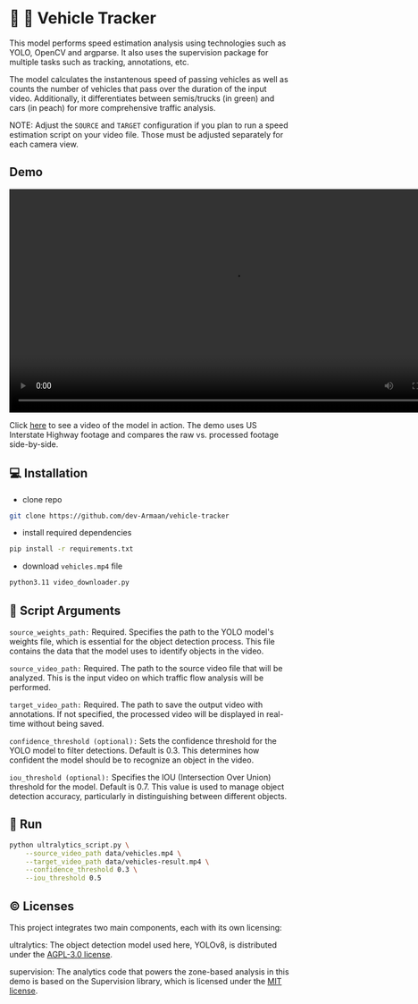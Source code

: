 # :car: :camera_flash: Vehicle Tracker

This model performs speed estimation analysis using technologies such as YOLO, OpenCV and argparse. It also uses the supervision package for multiple tasks such as tracking, annotations, etc.

The model calculates the instantenous speed of passing vehicles as well as counts the number of vehicles that pass over the duration of the input video. Additionally, it differentiates between semis/trucks (in green) and cars (in peach) for more comprehensive traffic analysis.

NOTE: Adjust the `SOURCE` and `TARGET` configuration if you plan to run a speed estimation script on your video file. Those must be adjusted separately for each camera view.


## Demo

<video src="https://raw.githubusercontent.com/dev-Armaan/vehicle-tracker/main/data/Raw%20vs.%20Processed%20Footage.mp4" controls width="800"></video>


Click [here](https://youtu.be/S-3mQ_zNbvw) to see a video of the model in action. The demo uses US Interstate Highway footage and compares the raw vs. processed footage side-by-side.

## :computer: Installation

* clone repo
```bash
git clone https://github.com/dev-Armaan/vehicle-tracker
```

* install required dependencies
```bash
pip install -r requirements.txt
```

* download `vehicles.mp4` file
```bash
python3.11 video_downloader.py
```

## :wrench: Script Arguments

`source_weights_path:` Required. Specifies the path to the YOLO model's weights file, which is essential for the object detection process. This file contains the data that the model uses to identify objects in the video.

`source_video_path:` Required. The path to the source video file that will be analyzed. This is the input video on which traffic flow analysis will be performed.

`target_video_path:` Required. The path to save the output video with annotations. If not specified, the processed video will be displayed in real-time without being saved.

`confidence_threshold (optional):` Sets the confidence threshold for the YOLO model to filter detections. Default is 0.3. This determines how confident the model should be to recognize an object in the video.

`iou_threshold (optional):` Specifies the IOU (Intersection Over Union) threshold for the model. Default is 0.7. This value is used to manage object detection accuracy, particularly in distinguishing between different objects.

## :runner: Run

```bash
python ultralytics_script.py \
    --source_video_path data/vehicles.mp4 \
    --target_video_path data/vehicles-result.mp4 \
    --confidence_threshold 0.3 \
    --iou_threshold 0.5
```

## :copyright: Licenses

This project integrates two main components, each with its own licensing:

ultralytics: The object detection model used here, YOLOv8, is distributed under the [AGPL-3.0 license](https://github.com/ultralytics/ultralytics/blob/main/LICENSE).

supervision: The analytics code that powers the zone-based analysis in this demo is based on the Supervision library, which is licensed under the [MIT license](https://github.com/roboflow/supervision/blob/develop/LICENSE.md).



